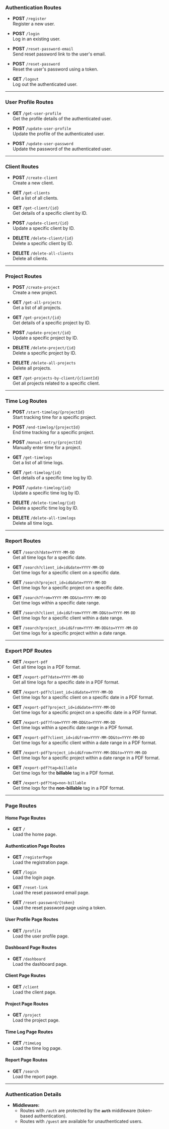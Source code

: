 ### Authentication Routes

- **POST** `/register`  
  Register a new user.

- **POST** `/login`  
  Log in an existing user.

- **POST** `/reset-password-email`  
  Send reset password link to the user's email.

- **POST** `/reset-password`  
  Reset the user's password using a token.

- **GET** `/logout`  
  Log out the authenticated user.

---

### User Profile Routes

- **GET** `/get-user-profile`  
  Get the profile details of the authenticated user.

- **POST** `/update-user-profile`  
  Update the profile of the authenticated user.

- **POST** `/update-user-password`  
  Update the password of the authenticated user.

---

### Client Routes

- **POST** `/create-client`  
  Create a new client.

- **GET** `/get-clients`  
  Get a list of all clients.

- **GET** `/get-client/{id}`  
  Get details of a specific client by ID.

- **POST** `/update-client/{id}`  
  Update a specific client by ID.

- **DELETE** `/delete-client/{id}`  
  Delete a specific client by ID.

- **DELETE** `/delete-all-clients`  
  Delete all clients.

---

### Project Routes

- **POST** `/create-project`  
  Create a new project.

- **GET** `/get-all-projects`  
  Get a list of all projects.

- **GET** `/get-project/{id}`  
  Get details of a specific project by ID.

- **POST** `/update-project/{id}`  
  Update a specific project by ID.

- **DELETE** `/delete-project/{id}`  
  Delete a specific project by ID.

- **DELETE** `/delete-all-projects`  
  Delete all projects.

- **GET** `/get-projects-by-client/{clientId}`  
  Get all projects related to a specific client.

---

### Time Log Routes

- **POST** `/start-timelog/{projectId}`  
  Start tracking time for a specific project.

- **POST** `/end-timelog/{projectId}`  
  End time tracking for a specific project.

- **POST** `/manual-entry/{projectId}`  
  Manually enter time for a project.

- **GET** `/get-timelogs`  
  Get a list of all time logs.

- **GET** `/get-timelog/{id}`  
  Get details of a specific time log by ID.

- **POST** `/update-timelog/{id}`  
  Update a specific time log by ID.

- **DELETE** `/delete-timelog/{id}`  
  Delete a specific time log by ID.

- **DELETE** `/delete-all-timelogs`  
  Delete all time logs.

---

### Report Routes

- **GET** `/search?date=YYYY-MM-DD`  
  Get all time logs for a specific date.

- **GET** `/search?client_id=id&date=YYYY-MM-DD`  
  Get time logs for a specific client on a specific date.

- **GET** `/search?project_id=id&date=YYYY-MM-DD`  
  Get time logs for a specific project on a specific date.

- **GET** `/search?from=YYYY-MM-DD&to=YYYY-MM-DD`  
  Get time logs within a specific date range.

- **GET** `/search?client_id=id&from=YYYY-MM-DD&to=YYYY-MM-DD`  
  Get time logs for a specific client within a date range.

- **GET** `/search?project_id=id&from=YYYY-MM-DD&to=YYYY-MM-DD`  
  Get time logs for a specific project within a date range.

---

### Export PDF Routes

- **GET** `/export-pdf`  
  Get all time logs in a PDF format.

- **GET** `/export-pdf?date=YYYY-MM-DD`  
  Get all time logs for a specific date in a PDF format.

- **GET** `/export-pdf?client_id=id&date=YYYY-MM-DD`  
  Get time logs for a specific client on a specific date in a PDF format.

- **GET** `/export-pdf?project_id=id&date=YYYY-MM-DD`  
  Get time logs for a specific project on a specific date in a PDF format.

- **GET** `/export-pdf?from=YYYY-MM-DD&to=YYYY-MM-DD`  
  Get time logs within a specific date range in a PDF format.

- **GET** `/export-pdf?client_id=id&from=YYYY-MM-DD&to=YYYY-MM-DD`  
  Get time logs for a specific client within a date range in a PDF format.

- **GET** `/export-pdf?project_id=id&from=YYYY-MM-DD&to=YYYY-MM-DD`  
  Get time logs for a specific project within a date range in a PDF format.

- **GET** `/export-pdf?tag=billable`  
  Get time logs for the **billable** tag in a PDF format.

- **GET** `/export-pdf?tag=non-billable`  
  Get time logs for the **non-billable** tag in a PDF format.

---

### Page Routes

#### Home Page Routes

- **GET** `/`  
  Load the home page.

#### Authentication Page Routes

- **GET** `/registerPage`  
  Load the registration page.

- **GET** `/login`  
  Load the login page.

- **GET** `/reset-link`  
  Load the reset password email page.

- **GET** `/reset-password/{token}`  
  Load the reset password page using a token.

#### User Profile Page Routes

- **GET** `/profile`  
  Load the user profile page.

#### Dashboard Page Routes

- **GET** `/dashboard`  
  Load the dashboard page.

#### Client Page Routes

- **GET** `/client`  
  Load the client page.

#### Project Page Routes

- **GET** `/project`  
  Load the project page.

#### Time Log Page Routes

- **GET** `/timeLog`  
  Load the time log page.

#### Report Page Routes

- **GET** `/search`  
  Load the report page.

---

### Authentication Details

- **Middleware:**
  - Routes with `/auth` are protected by the **`auth`** middleware (token-based authentication).
  - Routes with `/guest` are available for unauthenticated users.
